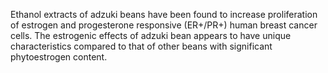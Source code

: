 

Ethanol extracts of adzuki beans have been found to increase proliferation of estrogen and progesterone responsive (ER+/PR+) human breast cancer cells. The estrogenic effects of adzuki bean appears to have unique characteristics compared to that of other beans with significant phytoestrogen content.

